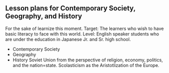## Lesson plans for Contemporary Society, Geography, and History
For the sake of learnize this moment.
Target: The learners who wish to have basic literacy to face with this world.
Level: English speaker students who are under the education in Japanese Jr. and Sr. high school.
- Contemporary Society
- Geography
- History
  Soviet Union from the perspective of religion, economy, politics, and the nation=state.
  Scolasticism as the Aristotlization of the Europe.
